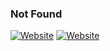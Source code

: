 <h3>Not Found</h3>

<a href="https://dhoutsider.top/"><img alt="Website" src="https://img.shields.io/badge/Вебсайт-dhoutsider.top-blue?style=flat-square&logo=google-chrome"></a>
<a href="https://steamcommunity.com/id/dhoutsider/"><img alt="Website" src="https://img.shields.io/badge/Steam-Steam-blue?style=flat-square&logo=google-chrome"></a>
